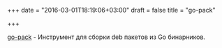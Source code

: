 +++
date = "2016-03-01T18:19:06+03:00"
draft = false
title = "go-pack"

+++

<p><a href="https://github.com/reddec/go-pack">go-pack</a>&nbsp;- Инструмент для сборки deb пакетов из Go бинарников.</p>

